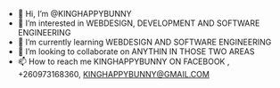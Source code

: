 - 👋 Hi, I’m @KINGHAPPYBUNNY
- 👀 I’m interested in WEBDESIGN, DEVELOPMENT AND SOFTWARE ENGINEERING 
- 🌱 I’m currently learning WEBDESIGN AND SOFTWARE ENGINEERING
- 💞️ I’m looking to collaborate on ANYTHIN IN THOSE TWO AREAS 
- 📫 How to reach me KINGHAPPYBUNNY ON FACEBOOK , +260973168360, KINGHAPPYBUNNY@GMAIL.COM

<!---
KINGHAPPYBUNNY/KINGHAPPYBUNNY is a ✨ special ✨ repository because its `README.md` (this file) appears on your GitHub profile.
You can click the Preview link to take a look at your changes.
--->
